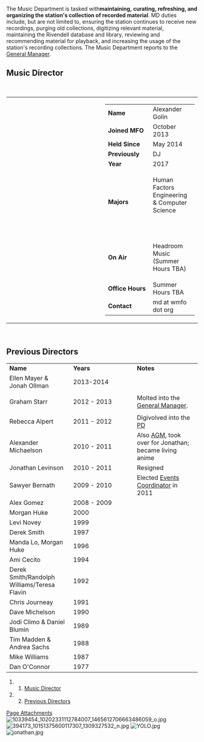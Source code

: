The Music Department is tasked with**maintaining, curating, refreshing, and organizing the station's collection of recorded material**. MD duties include, but are not limited to, ensuring the station continues to receive new recordings, purging old collections, digitizing relevant material, maintaining the Rivendell database and library, reviewing and recommending material for playback, and increasing the usage of the station's recording collections. The Music Department reports to the [General Manager](https://wiki.wmfo.org/About_WMFO/Executive_Board/GM's_Office "GM's Office").

Music Director
--------------

 

<table>
<col width="50%" />
<col width="50%" />
<tbody>
<tr class="odd">
<td align="left"><a href="https://wiki.wmfo.org/@api/deki/files/1012/=10339454_10202331112784007_1465612706663486059_o.jpg" title="10339454_10202331112784007_1465612706663486059_o.jpg"><embed src="https://wiki.wmfo.org/@api/deki/files/1012/=10339454_10202331112784007_1465612706663486059_o.jpg?size=webview" /></a></td>
<td align="left"><table>
<col width="50%" />
<col width="50%" />
<tbody>
<tr class="odd">
<td align="left"><strong>Name</strong></td>
<td align="left">Alexander Golin</td>
</tr>
<tr class="even">
<td align="left"><strong>Joined MFO</strong></td>
<td align="left">October 2013</td>
</tr>
<tr class="odd">
<td align="left"><strong>Held Since</strong></td>
<td align="left">May 2014</td>
</tr>
<tr class="even">
<td align="left"><strong>Previously</strong></td>
<td align="left">DJ</td>
</tr>
<tr class="odd">
<td align="left"><strong>Year</strong></td>
<td align="left">2017</td>
</tr>
<tr class="even">
<td align="left"><strong>Majors</strong></td>
<td align="left"><p>Human Factors Engineering &amp; Computer Science</p>
<p> </p></td>
</tr>
<tr class="odd">
<td align="left"><strong>On Air</strong></td>
<td align="left"><p>Headroom Music (Summer Hours TBA)</p></td>
</tr>
<tr class="even">
<td align="left"><strong>Office Hours</strong></td>
<td align="left">Summer Hours TBA</td>
</tr>
<tr class="odd">
<td align="left"><strong>Contact</strong></td>
<td align="left"><script type="text/javascript">
<!--
h='&#x77;&#x6d;&#102;&#x6f;&#46;&#x6f;&#114;&#x67;';a='&#64;';n='&#x6d;&#100;';e=n+a+h;
document.write('<a h'+'ref'+'="ma'+'ilto'+':'+e+'">'+e+'<\/'+'a'+'>');
// -->
</script><noscript>&#x6d;&#100;&#32;&#x61;&#116;&#32;&#x77;&#x6d;&#102;&#x6f;&#32;&#100;&#x6f;&#116;&#32;&#x6f;&#114;&#x67;</noscript></td>
</tr>
</tbody>
</table></td>
</tr>
</tbody>
</table>

 

Previous Directors
------------------

<table>
<col width="33%" />
<col width="33%" />
<col width="33%" />
<tbody>
<tr class="odd">
<td align="left"><strong>Name</strong></td>
<td align="left"><strong>Years</strong></td>
<td align="left"><strong>Notes</strong></td>
</tr>
<tr class="even">
<td align="left">Ellen Mayer &amp; Jonah Ollman</td>
<td align="left">2013-2014</td>
<td align="left"> </td>
</tr>
<tr class="odd">
<td align="left"><p>Graham Starr</p></td>
<td align="left">2012 - 2013</td>
<td align="left">Molted into the <a href="https://wiki.wmfo.org/About_WMFO/Executive_Board/GM&#39;s_Office" title="GM&#39;s Office">General Manager</a>.</td>
</tr>
<tr class="even">
<td align="left">Rebecca Alpert</td>
<td align="left">2011 - 2012</td>
<td align="left">Digivolved into the <a href="https://wiki.wmfo.org/About_WMFO/Executive_Board/Program_Dept." title="Programming Dept.">PD</a></td>
</tr>
<tr class="odd">
<td align="left">Alexander Michaelson</td>
<td align="left">2010 - 2011</td>
<td align="left">Also <a href="https://wiki.wmfo.org/About_WMFO/Executive_Board/GM&#39;s_Office/Asst._GM&#39;s_Office" title="Asst. GM&#39;s Office">AGM</a>, took over for Jonathan; became living anime</td>
</tr>
<tr class="even">
<td align="left">Jonathan Levinson</td>
<td align="left">2010 - 2011</td>
<td align="left">Resigned</td>
</tr>
<tr class="odd">
<td align="left"><p>Sawyer Bernath</p></td>
<td align="left">2009 - 2010</td>
<td align="left">Elected <a href="https://wiki.wmfo.org/About_WMFO/Executive_Board/Publicity_Dept./Events_Office" title="Events Office">Events Coordinator</a> in 2011</td>
</tr>
<tr class="even">
<td align="left">Alex Gomez</td>
<td align="left">2008 - 2009</td>
<td align="left"> </td>
</tr>
<tr class="odd">
<td align="left">Morgan Huke</td>
<td align="left">2000</td>
<td align="left"> </td>
</tr>
<tr class="even">
<td align="left">Levi Novey</td>
<td align="left">1999</td>
<td align="left"> </td>
</tr>
<tr class="odd">
<td align="left">Derek Smith</td>
<td align="left">1997</td>
<td align="left"> </td>
</tr>
<tr class="even">
<td align="left">Manda Lo, Morgan Huke</td>
<td align="left">1996</td>
<td align="left"> </td>
</tr>
<tr class="odd">
<td align="left">Ami Cecito</td>
<td align="left">1994</td>
<td align="left"> </td>
</tr>
<tr class="even">
<td align="left">Derek Smith/Randolph Williams/Teresa Flavin</td>
<td align="left">1992</td>
<td align="left"> </td>
</tr>
<tr class="odd">
<td align="left">Chris Journeay</td>
<td align="left">1991</td>
<td align="left"> </td>
</tr>
<tr class="even">
<td align="left">Dave Michelson</td>
<td align="left">1990</td>
<td align="left"> </td>
</tr>
<tr class="odd">
<td align="left">Jodi Climo &amp; Daniel Blumin</td>
<td align="left">1989</td>
<td align="left"> </td>
</tr>
<tr class="even">
<td align="left">Tim Madden &amp; Andrea Sachs</td>
<td align="left">1988</td>
<td align="left"> </td>
</tr>
<tr class="odd">
<td align="left">Mike Williams</td>
<td align="left">1987</td>
<td align="left"> </td>
</tr>
<tr class="even">
<td align="left">Dan O'Connor</td>
<td align="left">1977</td>
<td align="left"> </td>
</tr>
</tbody>
</table>

1.  1. [Music Director](#Music_Director)
2.  2. [Previous Directors](#Previous_Directors)

[Page Attachments](https://wiki-files.wmfo.org/About_WMFO/Executive_Board/Music_Dept.)
![10339454_10202331112784007_1465612706663486059_o.jpg](https://wiki-files.wmfo.org/About_WMFO/Executive_Board/Music_Dept./10339454_10202331112784007_1465612706663486059_o.jpg)
![394173_10151375600117307_1309327532_n.jpg](https://wiki-files.wmfo.org/About_WMFO/Executive_Board/Music_Dept./394173_10151375600117307_1309327532_n.jpg)
![YOLO.jpg](https://wiki-files.wmfo.org/About_WMFO/Executive_Board/Music_Dept./YOLO.jpg)
![jonathan.jpg](https://wiki-files.wmfo.org/About_WMFO/Executive_Board/Music_Dept./jonathan.jpg)
